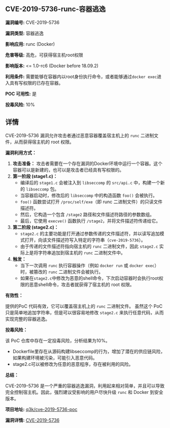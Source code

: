 ## CVE-2019-5736-runc-容器逃逸

**漏洞编号:** CVE-2019-5736

**漏洞类型:** 容器逃逸

**影响应用:** runc (Docker)

**危害等级:** 高危，可获得宿主机root权限

**影响版本:** <= 1.0-rc6 (Docker before 18.09.2)

**利用条件:** 需要能够在容器内以root身份执行命令，或者能够通过`docker exec`进入具有写权限的已存在容器。

**POC 可用性:** 是

**投毒风险:** 10%

## 详情

CVE-2019-5736 漏洞允许攻击者通过恶意容器覆盖宿主机上的 `runc` 二进制文件，从而获得宿主机的 root 权限。 

**漏洞利用方式：**

1.  **攻击准备：** 攻击者需要在一个存在漏洞的Docker环境中运行一个容器。这个容器可以是新建的，也可以是攻击者已经具有写权限的。 
2.  **第一阶段 (stage1.c)：**
    *   编译后的 `stage1.c` 会被注入到 `libseccomp` 的 `src/api.c` 中，构建一个新的 `libseccomp` 包。
    *   当容器启动时，修改后的 `libseccomp` 中的构造函数 `foo()` 会被执行。
    *   `foo()` 函数尝试打开 `/proc/self/exe`（即 runc 二进制文件）的只读文件描述符。
    *   然后，它构造一个包含 `/stage2` 路径和文件描述符路径的参数数组。
    *   最后，它使用 `execve()` 函数执行 `/stage2`，并将文件描述符传递给它。
3.  **第二阶段 (stage2.c)：**
    *   `stage2.c` 的主要功能是打开通过参数传递的文件描述符，并以读写追加模式打开，向该文件描述符写入特定的字符串（`cve-2019-5736`）。
    *   由于传递的文件描述符指向宿主机的 `runc` 二进制文件，因此 `stage2.c` 实际上是将字符串追加到宿主机的 `runc` 二进制文件中。
4.  **触发：**
    *   当下一次调用 `runc` 执行容器操作（例如 `docker run` 或 `docker exec`）时，被篡改的 `runc` 二进制文件会被执行。
    *   如果在`stage2.c`中修改为恶意的shell命令，下次启动容器时会执行root权限的恶意shell命令，攻击者就获得了宿主机的 root 权限。

**有效性：**

提供的PoC 代码有效，它可以覆盖宿主机上的 `runc` 二进制文件。 虽然这个 PoC 只是简单地追加字符串，但是可以很容易地修改 `stage2.c` 来执行任意代码，从而实现完整的容器逃逸。

**投毒风险：**

该 PoC 仓库中存在一定投毒风险，分析结果为10%。
* Dockerfile里存在从源码构建libseccomp的行为，增加了潜在的供应链风险，如果构建环境被污染，可能引入恶意代码。
* stage2.c可以被修改为任意的恶意程序，存在被利用的风险。

**总结：**

CVE-2019-5736 是一个严重的容器逃逸漏洞，利用起来相对简单，并且可以导致完全控制宿主机。因此，强烈建议受影响的用户尽快升级 `runc` 和 Docker 到安全版本。

**项目地址:** [q3k/cve-2019-5736-poc](https://github.com/q3k/cve-2019-5736-poc)

**漏洞详情:** [CVE-2019-5736](https://nvd.nist.gov/vuln/detail/CVE-2019-5736)